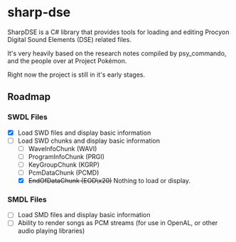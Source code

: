 # sharp-dse
SharpDSE is a C# library that provides tools for loading and editing Procyon Digital Sound Elements (DSE) related files.

It's very heavily based on the research notes compiled by psy_commando, and the people over at Project Pokémon.

Right now the project is still in it's early stages.

## Roadmap
### SWDL Files
- [x] Load SWD files and display basic information
- [ ] Load SWD chunks and display basic information
  - [ ] WaveInfoChunk (WAVI)
  - [ ] ProgramInfoChunk (PRGI)
  - [ ] KeyGroupChunk (KGRP)
  - [ ] PcmDataChunk (PCMD)
  - [x] ~~EndOfDataChunk (EOD\x20)~~ Nothing to load or display.

### SMDL Files
- [ ] Load SMD files and display basic information
- [ ] Ability to render songs as PCM streams (for use in OpenAL, or other audio playing libraries)
